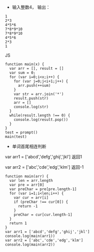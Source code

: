 - 输入整数4， 输出：
```
1
2*3
4*5*6
7*8*9*10
7*8*9*10
4*5*6
2*3
1
```
JS
```
function main(x) {
  var arr = [], result = []
  var sum = 0;
  for (var i=0;i<x;i++) {
    for (var j=0;j<i+1;j++) {
      arr.push(++sum)
    }
    var str = arr.join('*')
    result.push(str)
    arr = []
    console.log(str)
  }
  while(result.length !== 0) {
    console.log(result.pop())
  }
}
test = prompt()
main(test)
```
- 单词首尾相连判断

var arr1 = ['abcd','defg','ghij','jkl'] 返回1

var arr2 = ['abc','cde','edg','klm'] 返回-1

```
function main(arr) {
  var len = arr.length
  var pre = arr[0]
  var preChar = pre[pre.length-1]
  for (var i=1;i<len;i++) {
    var cur = arr[i]
    if (preChar !== cur[0]) {
      return -1
    }
    preChar = cur[cur.length-1]
  }
  return 1
}
var arr1 = ['abcd','defg','ghij','jkl']
console.log(main(arr1))
var arr2 = ['abc','cde','edg','klm']
console.log(main(arr2))
```

